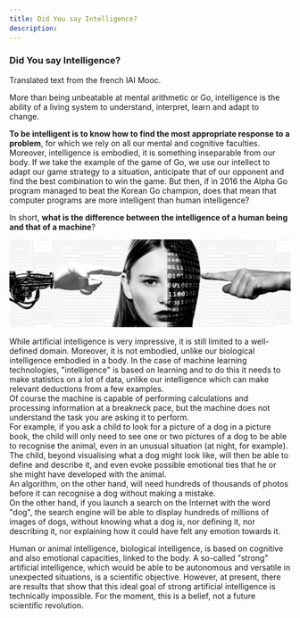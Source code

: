 ```yaml
---
title: Did You say Intelligence?
description:
---
```

### Did You say Intelligence?

Translated text from the french IAI Mooc.

More than being unbeatable at mental arithmetic or Go, intelligence is the ability of a living system to understand, interpret, learn and adapt to change.

**To be intelligent is to know how to find the most appropriate response to a problem**, for which we rely on all our mental and cognitive faculties. Moreover, intelligence is embodied, it is something inseparable from our body. If we take the example of the game of Go, we use our intellect to adapt our game strategy to a situation, anticipate that of our opponent and find the best combination to win the game. But then, if in 2016 the Alpha Go program managed to beat the Korean Go champion, does that mean that computer programs are more intelligent than human intelligence?

In short, **what is the difference between the intelligence of a human being and that of a machine**?


![IntelligenceS](../Images/IntelligenceS.jpg)

While artificial intelligence is very impressive, it is still limited to a well-defined domain. Moreover, it is not embodied, unlike our biological intelligence embodied in a body. In the case of machine learning technologies, "intelligence" is based on learning and to do this it needs to make statistics on a lot of data, unlike our intelligence which can make relevant deductions from a few examples.  
Of course the machine is capable of performing calculations and processing information at a breakneck pace, but the machine does not understand the task you are asking it to perform.  
For example, if you ask a child to look for a picture of a dog in a picture book, the child will only need to see one or two pictures of a dog to be able to recognise the animal, even in an unusual situation (at night, for example).  
The child, beyond visualising what a dog might look like, will then be able to define and describe it, and even evoke possible emotional ties that he or she might have developed with the animal.  
An algorithm, on the other hand, will need hundreds of thousands of photos before it can recognise a dog without making a mistake.  
On the other hand, if you launch a search on the Internet with the word "dog", the search engine will be able to display hundreds of millions of images of dogs, without knowing what a dog is, nor defining it, nor describing it, nor explaining how it could have felt any emotion towards it.

Human or animal intelligence, biological intelligence, is based on cognitive and also emotional capacities, linked to the body. A so-called "strong" artificial intelligence, which would be able to be autonomous and versatile in unexpected situations, is a scientific objective. However, at present, there are results that show that this ideal goal of strong artificial intelligence is technically impossible. For the moment, this is a belief, not a future scientific revolution.
